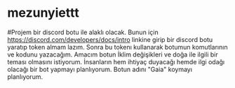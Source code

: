 # mezunyiettt 
#Projem bir discord botu ile alaklı olacak. Bunun için https://discord.com/developers/docs/intro linkine girip bir discord botu yaratıp token almam lazım.
Sonra bu tokenı kullanarak botumun komutlarının ve kodunu yazacağım.
Amacım botun İklim değişikleri ve doğa ile ilgili bir teması olmasını istiyorum.
İnsanların hem ihtiyaç duyacağı hemde ilgi odağı olacağı bir bot yapmayı planlıyorum.
Botun adını "Gaia" koymayı planlıyorum.